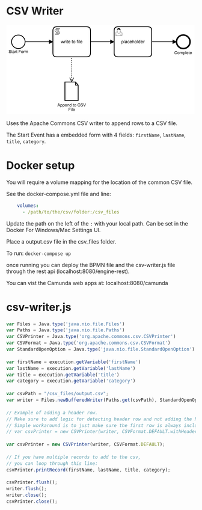 # CSV Writer

![bpmn](./bpmn/csv-writer.png)

Uses the Apache Commons CSV writer to append rows to a CSV file.

The Start Event has a embedded form with 4 fields: `firstName`, `lastName`, `title`, `category`.

# Docker setup 

You will require a volume mapping for the location of the common CSV file.

See the docker-compose.yml file and line:

```yaml
    volumes:
      - /path/to/the/csv/folder:/csv_files
```

Update the path on the left of the `:` with your local path.  Can be set in the Docker For Windows/Mac Settings UI.

Place a output.csv file in the csv_files folder.

To run: `docker-compose up`

once running you can deploy the BPMN file and the csv-writer.js file through the rest api (localhost:8080/engine-rest).

You can vist the Camunda web apps at: localhost:8080/camunda

# csv-writer.js

```javascript
var Files = Java.type('java.nio.file.Files')
var Paths = Java.type('java.nio.file.Paths')
var CSVPrinter = Java.type('org.apache.commons.csv.CSVPrinter')
var CSVFormat = Java.type('org.apache.commons.csv.CSVFormat')
var StandardOpenOption = Java.type('java.nio.file.StandardOpenOption')

var firstName = execution.getVariable('firstName')
var lastName = execution.getVariable('lastName')
var title = execution.getVariable('title')
var category = execution.getVariable('category')

var csvPath = "/csv_files/output.csv";
var writer = Files.newBufferedWriter(Paths.get(csvPath), StandardOpenOption.APPEND);

// Example of adding a header row.
// Make sure to add logic for detecting header row and not adding the header row on subsequent appends
// Simple workaround is to just make sure the first row is always included in your CSV file.
// var csvPrinter = new CSVPrinter(writer, CSVFormat.DEFAULT.withHeader("First", "Last", "Title", "Category"));

var csvPrinter = new CSVPrinter(writer, CSVFormat.DEFAULT);

// If you have multiple records to add to the csv, 
// you can loop through this line:
csvPrinter.printRecord(firstName, lastName, title, category);

csvPrinter.flush();
writer.flush();
writer.close();
csvPrinter.close();
```